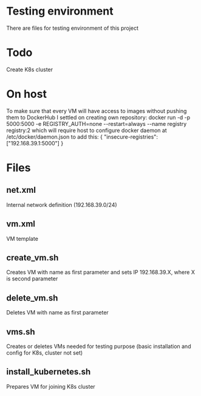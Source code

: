 # Testing environment
There are files for testing environment of this project
# Todo
Create K8s cluster
# On host
To make sure that every VM will have access to images without pushing them to DockerHub I settled on creating own repository:
docker run -d -p 5000:5000 -e REGISTRY_AUTH=none --restart=always --name registry registry:2
which will require host to configure docker daemon at /etc/docker/daemon.json to add this:
{
  "insecure-registries": ["192.168.39.1:5000"]
}
# Files
## net.xml
Internal network definition (192.168.39.0/24)
## vm.xml
VM template
## create_vm.sh
Creates VM with name as first parameter and sets IP 192.168.39.X, where X is second parameter
## delete_vm.sh
Deletes VM with name as first parameter
## vms.sh
Creates or deletes VMs needed for testing purpose (basic installation and config for K8s, cluster not set)
## install_kubernetes.sh
Prepares VM for joining K8s cluster
